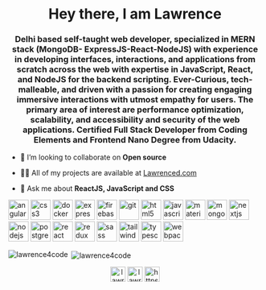 <h1 align="center">Hey there, I am Lawrence</h1>
<h3 align="center">Delhi based self-taught web developer, specialized in MERN stack (MongoDB- ExpressJS-React-NodeJS) with experience in developing interfaces, interactions, and applications from scratch across the web with expertise in JavaScript, React, and NodeJS for the backend scripting. Ever-Curious, tech-malleable, and driven with a passion for creating engaging immersive interactions with utmost empathy for users. The primary area of interest are performance optimization, scalability, and accessibility and security of the web applications. Certified Full Stack Developer from Coding Elements and Frontend Nano Degree from Udacity.</h3>

- 👯 I’m looking to collaborate on **Open source**

- 👨‍💻 All of my projects are available at [Lawrenced.com](Lawrenced.com)

- 💬 Ask me about **ReactJS, JavaScript and CSS**


<p align="left"><img src="https://devicons.github.io/devicon/devicon.git/icons/angularjs/angularjs-original.svg" alt="angularjs" width="40" height="40"/> <img src="https://devicons.github.io/devicon/devicon.git/icons/css3/css3-original-wordmark.svg" alt="css3" width="40" height="40"/> <img src="https://devicons.github.io/devicon/devicon.git/icons/docker/docker-original-wordmark.svg" alt="docker" width="40" height="40"/> <img src="https://devicons.github.io/devicon/devicon.git/icons/express/express-original-wordmark.svg" alt="express" width="40" height="40"/> <img src="https://www.vectorlogo.zone/logos/firebase/firebase-icon.svg" alt="firebase" width="40" height="40"/> <img src="https://www.vectorlogo.zone/logos/git-scm/git-scm-icon.svg" alt="git" width="40" height="40"/> <img src="https://devicons.github.io/devicon/devicon.git/icons/html5/html5-original-wordmark.svg" alt="html5" width="40" height="40"/> <img src="https://devicons.github.io/devicon/devicon.git/icons/javascript/javascript-original.svg" alt="javascript" width="40" height="40"/> <img src="https://raw.githubusercontent.com/prplx/svg-logos/5585531d45d294869c4eaab4d7cf2e9c167710a9/svg/materialize.svg" alt="materialize" width="40" height="40"/> <img src="https://devicons.github.io/devicon/devicon.git/icons/mongodb/mongodb-original-wordmark.svg" alt="mongodb" width="40" height="40"/> <img src="https://cdn.worldvectorlogo.com/logos/nextjs-3.svg" alt="nextjs" width="40" height="40"/> <img src="https://devicons.github.io/devicon/devicon.git/icons/nodejs/nodejs-original-wordmark.svg" alt="nodejs" width="40" height="40"/> <img src="https://devicons.github.io/devicon/devicon.git/icons/postgresql/postgresql-original-wordmark.svg" alt="postgresql" width="40" height="40"/> <img src="https://devicons.github.io/devicon/devicon.git/icons/react/react-original-wordmark.svg" alt="react" width="40" height="40"/> <img src="https://devicons.github.io/devicon/devicon.git/icons/redux/redux-original.svg" alt="redux" width="40" height="40"/> <img src="https://devicons.github.io/devicon/devicon.git/icons/sass/sass-original.svg" alt="sass" width="40" height="40"/> <img src="https://www.vectorlogo.zone/logos/tailwindcss/tailwindcss-icon.svg" alt="tailwind" width="40" height="40"/> <img src="https://devicons.github.io/devicon/devicon.git/icons/typescript/typescript-original.svg" alt="typescript" width="40" height="40"/> <img src="https://devicons.github.io/devicon/devicon.git/icons/webpack/webpack-original.svg" alt="webpack" width="40" height="40"/></p><p><img align="left" src="https://github-readme-stats.vercel.app/api/top-langs/?username=lawrence4code&layout=compact&hide=html" alt="lawrence4code" /></p>


<p>&nbsp;<img align="center" src="https://github-readme-stats.vercel.app/api?username=lawrence4code&show_icons=true" alt="lawrence4code" /></p>

<p align="center">
<a href="https://twitter.com/lawrence4code" target="blank"><img align="center" src="https://cdn.jsdelivr.net/npm/simple-icons@3.0.1/icons/twitter.svg" alt="lawrence4code" height="30" width="30" /></a>
<a href="https://linkedin.com/in/lawrencedass" target="blank"><img align="center" src="https://cdn.jsdelivr.net/npm/simple-icons@3.0.1/icons/linkedin.svg" alt="lawrencedass" height="30" width="30" /></a>
<a href="https://stackoverflow.com/users/https://stackoverflow.com/users/7517950/lawrence" target="blank"><img align="center" src="https://cdn.jsdelivr.net/npm/simple-icons@3.0.1/icons/stackoverflow.svg" alt="https://stackoverflow.com/users/7517950/lawrence" height="30" width="30" /></a>
</p>
